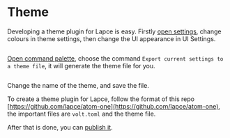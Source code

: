 # Theme

Developing a theme plugin for Lapce is easy. Firstly [open settings](../get-started/settings.md), change colours in theme settings, then change the UI appearance in UI Settings.

<figure><img src="../.gitbook/assets/theme_settings.png" alt=""><figcaption></figcaption></figure>

[Open command palette](../get-started/command-palette.md), choose the command `Export current settings to a theme file`, it will generate the theme file for you.

<figure><img src="../.gitbook/assets/theme_export_file.png" alt=""><figcaption></figcaption></figure>

Change the name of the theme, and save the file.

To create a theme plugin for Lapce, follow the format of this repo [https://github.com/lapce/atom-one](https://github.com/lapce/atom-one), the important files are `volt.toml` and the theme file.

After that is done, you can [publish it](plugin-development.md#publish-plugin).
